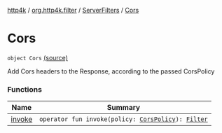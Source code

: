 [http4k](../../../index.md) / [org.http4k.filter](../../index.md) / [ServerFilters](../index.md) / [Cors](./index.md)

# Cors

`object Cors` [(source)](https://github.com/http4k/http4k/blob/master/http4k-core/src/main/kotlin/org/http4k/filter/ServerFilters.kt#L46)

Add Cors headers to the Response, according to the passed CorsPolicy

### Functions

| Name | Summary |
|---|---|
| [invoke](invoke.md) | `operator fun invoke(policy: `[`CorsPolicy`](../../-cors-policy/index.md)`): `[`Filter`](../../../org.http4k.core/-filter/index.md) |
